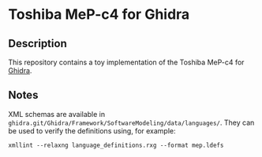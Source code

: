 # Toshiba MeP-c4 for Ghidra
 
## Description

This repository contains a toy implementation of the Toshiba MeP-c4 for [Ghidra](https://github.com/NationalSecurityAgency/ghidra).

## Notes

XML schemas are available in `ghidra.git/Ghidra/Framework/SoftwareModeling/data/languages/`. They can be
used to verify the definitions using, for example:
```
xmllint --relaxng language_definitions.rxg --format mep.ldefs
```
